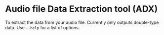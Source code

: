 # Audio file Data Extraction tool (ADX)
To extract the data from your audio file. Currently only outputs double-type data. Use `--help` for a list of options.
